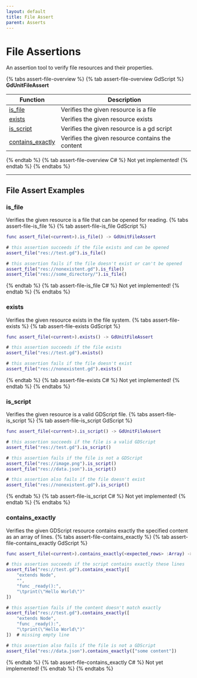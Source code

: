 ```yaml
---
layout: default
title: File Assert
parent: Asserts
---
```


# File Assertions

An assertion tool to verify file resources and their properties.

{% tabs assert-file-overview %}
{% tab assert-file-overview GdScript %}
**GdUnitFileAssert**<br>

| Function               |Description|
|------------------------| --- |
| [is_file]({{site.baseurl}}/testing/assert-file/#is_file) | Verifies the given resource is a file |
| [exists]({{site.baseurl}}/testing/assert-file/#exists) | Verifies the given resource exists |
| [is_script]({{site.baseurl}}/testing/assert-file/#is_script) | Verifies the given resource is a gd script |
| [contains_exactly]({{site.baseurl}}/testing/assert-file/#contains_exactly) | Verifies the given resource contains the content |

{% endtab %}
{% tab assert-file-overview C# %}
Not yet implemented!
{% endtab %}
{% endtabs %}

---

## File Assert Examples

### is_file

Verifies the given resource is a file that can be opened for reading.
{% tabs assert-file-is_file %}
{% tab assert-file-is_file GdScript %}
```gd
func assert_file(<current>).is_file() -> GdUnitFileAssert
```
```gd
# this assertion succeeds if the file exists and can be opened
assert_file("res://test.gd").is_file()

# this assertion fails if the file doesn't exist or can't be opened
assert_file("res://nonexistent.gd").is_file()
assert_file("res://some_directory/").is_file()
```
{% endtab %}
{% tab assert-file-is_file C# %}
Not yet implemented!
{% endtab %}
{% endtabs %}

### exists

Verifies the given resource exists in the file system.
{% tabs assert-file-exists %}
{% tab assert-file-exists GdScript %}
```gd
func assert_file(<current>).exists() -> GdUnitFileAssert
```
```gd
# this assertion succeeds if the file exists
assert_file("res://test.gd").exists()

# this assertion fails if the file doesn't exist
assert_file("res://nonexistent.gd").exists()
```
{% endtab %}
{% tab assert-file-exists C# %}
Not yet implemented!
{% endtab %}
{% endtabs %}

### is_script

Verifies the given resource is a valid GDScript file.
{% tabs assert-file-is_script %}
{% tab assert-file-is_script GdScript %}
```gd
func assert_file(<current>).is_script() -> GdUnitFileAssert
```
```gd
# this assertion succeeds if the file is a valid GDScript
assert_file("res://test.gd").is_script()

# this assertion fails if the file is not a GDScript
assert_file("res://image.png").is_script()
assert_file("res://data.json").is_script()

# this assertion also fails if the file doesn't exist
assert_file("res://nonexistent.gd").is_script()
```
{% endtab %}
{% tab assert-file-is_script C# %}
Not yet implemented!
{% endtab %}
{% endtabs %}

### contains_exactly

Verifies the given GDScript resource contains exactly the specified content as an array of lines.
{% tabs assert-file-contains_exactly %}
{% tab assert-file-contains_exactly GdScript %}
```gd
func assert_file(<current>).contains_exactly(<expected_rows> :Array) -> GdUnitFileAssert
```
```gd
# this assertion succeeds if the script contains exactly these lines
assert_file("res://test.gd").contains_exactly([
    "extends Node",
    "",
    "func _ready():",
    "\tprint(\"Hello World\")"
])

# this assertion fails if the content doesn't match exactly
assert_file("res://test.gd").contains_exactly([
    "extends Node",
    "func _ready():",
    "\tprint(\"Hello World\")"
])  # missing empty line

# this assertion also fails if the file is not a GDScript
assert_file("res://data.json").contains_exactly(["some content"])
```
{% endtab %}
{% tab assert-file-contains_exactly C# %}
Not yet implemented!
{% endtab %}
{% endtabs %}
